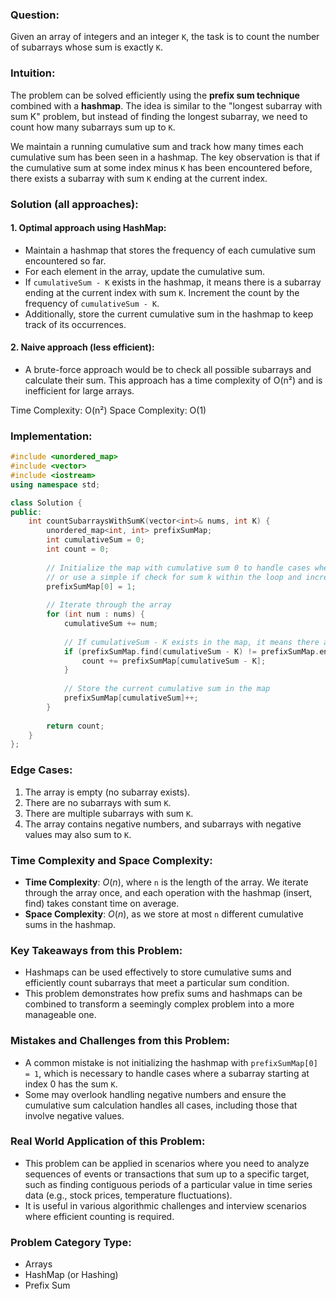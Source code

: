 ### **Question**:

Given an array of integers and an integer `K`, the task is to count the number of subarrays whose sum is exactly `K`.

### **Intuition**:

The problem can be solved efficiently using the **prefix sum technique** combined with a **hashmap**. The idea is similar to the "longest subarray with sum K" problem, but instead of finding the longest subarray, we need to count how many subarrays sum up to `K`.

We maintain a running cumulative sum and track how many times each cumulative sum has been seen in a hashmap. The key observation is that if the cumulative sum at some index minus `K` has been encountered before, there exists a subarray with sum `K` ending at the current index.

### **Solution (all approaches)**:

#### 1. **Optimal approach using HashMap**:

- Maintain a hashmap that stores the frequency of each cumulative sum encountered so far.
- For each element in the array, update the cumulative sum.
- If `cumulativeSum - K` exists in the hashmap, it means there is a subarray ending at the current index with sum `K`. Increment the count by the frequency of `cumulativeSum - K`.
- Additionally, store the current cumulative sum in the hashmap to keep track of its occurrences.

#### 2. **Naive approach** (less efficient):

- A brute-force approach would be to check all possible subarrays and calculate their sum. This approach has a time complexity of O(n²) and is inefficient for large arrays.

Time Complexity: O(n²) Space Complexity: O(1)

### **Implementation**:

```cpp
#include <unordered_map>
#include <vector>
#include <iostream>
using namespace std;

class Solution {
public:
    int countSubarraysWithSumK(vector<int>& nums, int K) {
        unordered_map<int, int> prefixSumMap;
        int cumulativeSum = 0;
        int count = 0;
        
        // Initialize the map with cumulative sum 0 to handle cases where subarray starts from index 0
        // or use a simple if check for sum k within the loop and increment by 1.
        prefixSumMap[0] = 1;
        
        // Iterate through the array
        for (int num : nums) {
            cumulativeSum += num;
            
            // If cumulativeSum - K exists in the map, it means there are subarrays with sum K
            if (prefixSumMap.find(cumulativeSum - K) != prefixSumMap.end()) {
                count += prefixSumMap[cumulativeSum - K];
            }
            
            // Store the current cumulative sum in the map
            prefixSumMap[cumulativeSum]++;
        }
        
        return count;
    }
};
```

### **Edge Cases**:

1. The array is empty (no subarray exists).
2. There are no subarrays with sum `K`.
3. There are multiple subarrays with sum `K`.
4. The array contains negative numbers, and subarrays with negative values may also sum to `K`.

### **Time Complexity and Space Complexity**:

- **Time Complexity**: $O(n)$, where `n` is the length of the array. We iterate through the array once, and each operation with the hashmap (insert, find) takes constant time on average.
- **Space Complexity**: $O(n)$, as we store at most `n` different cumulative sums in the hashmap.

### **Key Takeaways from this Problem**:

- Hashmaps can be used effectively to store cumulative sums and efficiently count subarrays that meet a particular sum condition.
- This problem demonstrates how prefix sums and hashmaps can be combined to transform a seemingly complex problem into a more manageable one.

### **Mistakes and Challenges from this Problem**:

- A common mistake is not initializing the hashmap with `prefixSumMap[0] = 1`, which is necessary to handle cases where a subarray starting at index 0 has the sum `K`.
- Some may overlook handling negative numbers and ensure the cumulative sum calculation handles all cases, including those that involve negative values.

### **Real World Application of this Problem**:

- This problem can be applied in scenarios where you need to analyze sequences of events or transactions that sum up to a specific target, such as finding contiguous periods of a particular value in time series data (e.g., stock prices, temperature fluctuations).
- It is useful in various algorithmic challenges and interview scenarios where efficient counting is required.

### **Problem Category Type**:

- Arrays
- HashMap (or Hashing)
- Prefix Sum
